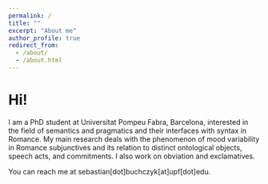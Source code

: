 ```yaml
---
permalink: /
title: ""
excerpt: "About me"
author_profile: true
redirect_from: 
  - /about/
  - /about.html
---
```


Hi!
======
I am a PhD student at Universitat Pompeu Fabra, Barcelona, interested in the field of semantics and pragmatics and their interfaces with syntax in Romance. My main research deals with the phenomenon of mood variability in Romance subjunctives and its relation to distinct ontological objects, speech acts, and commitments. I also work on obviation and exclamatives.

You can reach me at sebastian[dot]buchczyk[at]upf[dot]edu.
